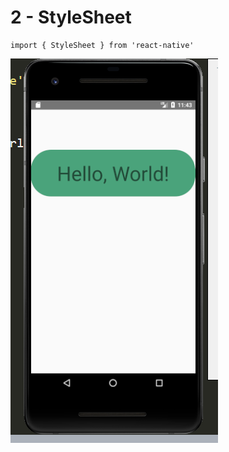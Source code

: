 # 2 - StyleSheet

```
import { StyleSheet } from 'react-native'
```

![screenshot1.png](screenshot1.png)

